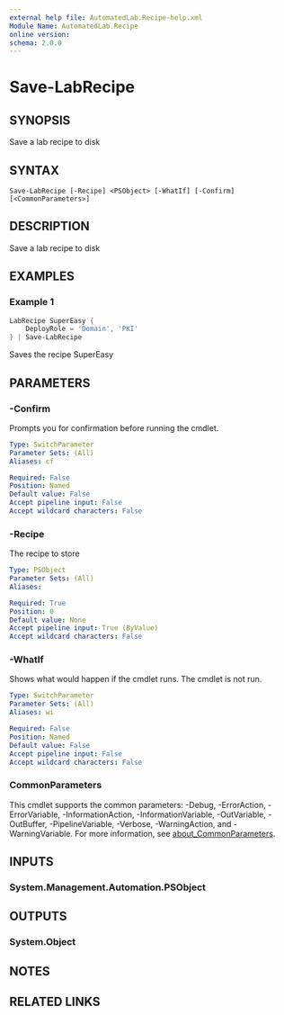 ```yaml
---
external help file: AutomatedLab.Recipe-help.xml
Module Name: AutomatedLab.Recipe
online version:
schema: 2.0.0
---
```


# Save-LabRecipe

## SYNOPSIS
Save a lab recipe to disk

## SYNTAX

```
Save-LabRecipe [-Recipe] <PSObject> [-WhatIf] [-Confirm] [<CommonParameters>]
```

## DESCRIPTION
Save a lab recipe to disk

## EXAMPLES

### Example 1
```powershell
LabRecipe SuperEasy {
    DeployRole = 'Domain', 'PKI'
} | Save-LabRecipe
```

Saves the recipe SuperEasy

## PARAMETERS

### -Confirm
Prompts you for confirmation before running the cmdlet.

```yaml
Type: SwitchParameter
Parameter Sets: (All)
Aliases: cf

Required: False
Position: Named
Default value: False
Accept pipeline input: False
Accept wildcard characters: False
```

### -Recipe
The recipe to store

```yaml
Type: PSObject
Parameter Sets: (All)
Aliases:

Required: True
Position: 0
Default value: None
Accept pipeline input: True (ByValue)
Accept wildcard characters: False
```

### -WhatIf
Shows what would happen if the cmdlet runs.
The cmdlet is not run.

```yaml
Type: SwitchParameter
Parameter Sets: (All)
Aliases: wi

Required: False
Position: Named
Default value: False
Accept pipeline input: False
Accept wildcard characters: False
```

### CommonParameters
This cmdlet supports the common parameters: -Debug, -ErrorAction, -ErrorVariable, -InformationAction, -InformationVariable, -OutVariable, -OutBuffer, -PipelineVariable, -Verbose, -WarningAction, and -WarningVariable. For more information, see [about_CommonParameters](http://go.microsoft.com/fwlink/?LinkID=113216).

## INPUTS

### System.Management.Automation.PSObject
## OUTPUTS

### System.Object
## NOTES

## RELATED LINKS
